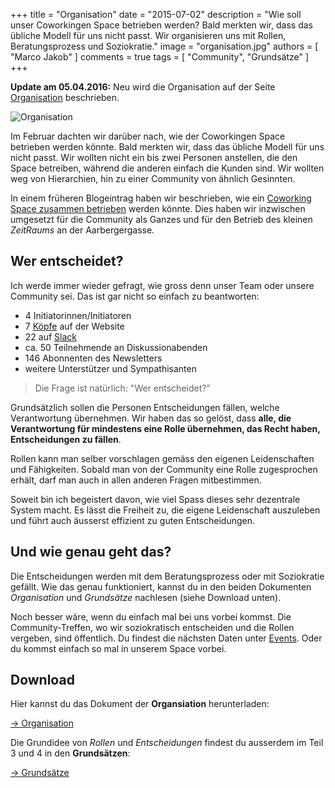 +++
title = "Organisation"
date = "2015-07-02"
description = "Wie soll unser Coworkingen Space betrieben werden? Bald merkten wir, dass das übliche Modell für uns nicht passt. Wir organisieren uns mit Rollen, Beratungsprozess und Soziokratie."
image = "organisation.jpg"
authors = [ "Marco Jakob" ]
comments = true
tags = [ "Community", "Grundsätze" ]
+++

<div class="alert alert-info"><strong>Update am 05.04.2016:</strong> Neu wird die Organisation auf der Seite <a href="/organisation/">Organisation</a> beschrieben.</div>

![Organisation](organisation.jpg)


Im Februar dachten wir darüber nach, wie der Coworkingen Space betrieben werden könnte. Bald merkten wir, dass das übliche Modell für uns nicht passt. Wir wollten nicht ein bis zwei Personen anstellen, die den Space betreiben, während die anderen einfach die Kunden sind. Wir wollten weg von Hierarchien, hin zu einer Community von ähnlich Gesinnten.

In einem früheren Blogeintrag haben wir beschrieben, wie ein [Coworking Space zusammen betrieben](/blog/coworking-space-zusammen-betreiben/) werden könnte. Dies haben wir inzwischen umgesetzt für die Community als Ganzes und für den Betrieb des kleinen *ZeitRaums* an der Aarbergergasse.


## Wer entscheidet?

Ich werde immer wieder gefragt, wie gross denn unser Team oder unsere Community sei. Das ist gar nicht so einfach zu beantworten: 

* 4 Initiatorinnen/Initiatoren
* 7 [Köpfe](/community/) auf der Website
* 22 auf [Slack](/blog/slack/)
* ca. 50 Teilnehmende an Diskussionabenden
* 146 Abonnenten des Newsletters
* weitere Unterstützer und Sympathisanten

> Die Frage ist natürlich: "Wer entscheidet?"

Grundsätzlich sollen die Personen Entscheidungen fällen, welche Verantwortung übernehmen. Wir haben das so gelöst, dass **alle, die Verantwortung für mindestens eine Rolle übernehmen, das Recht haben, Entscheidungen zu fällen**.

Rollen kann man selber vorschlagen gemäss den eigenen Leidenschaften und Fähigkeiten. Sobald man von der Community eine Rolle zugesprochen erhält, darf man auch in allen anderen Fragen mitbestimmen.

Soweit bin ich begeistert davon, wie viel Spass dieses sehr dezentrale System macht. Es lässt die Freiheit zu, die eigene Leidenschaft auszuleben und führt auch äusserst effizient zu guten Entscheidungen.


## Und wie genau geht das?

Die Entscheidungen werden mit dem Beratungsprozess oder mit Soziokratie gefällt. Wie das genau funktioniert, kannst du in den beiden Dokumenten *Organisation* und *Grundsätze* nachlesen (siehe Download unten). 

Noch besser wäre, wenn du einfach mal bei uns vorbei kommst. Die Community-Treffen, wo wir soziokratisch entscheiden und die Rollen vergeben, sind öffentlich. Du findest die nächsten Daten unter [Events](/events/). Oder du kommst einfach so mal in unserem Space vorbei.


## Download

Hier kannst du das Dokument der **Organsiation** herunterladen:

<a href="/organisation/" class="btn btn-mod btn-medium btn-round">&rarr; Organisation</a>


Die Grundidee von *Rollen* und *Entscheidungen* findest du ausserdem im Teil 3 und 4 in den **Grundsätzen**:

<a href="/grundsaetze/" class="btn btn-mod btn-medium btn-round">&rarr; Grundsätze</a>





